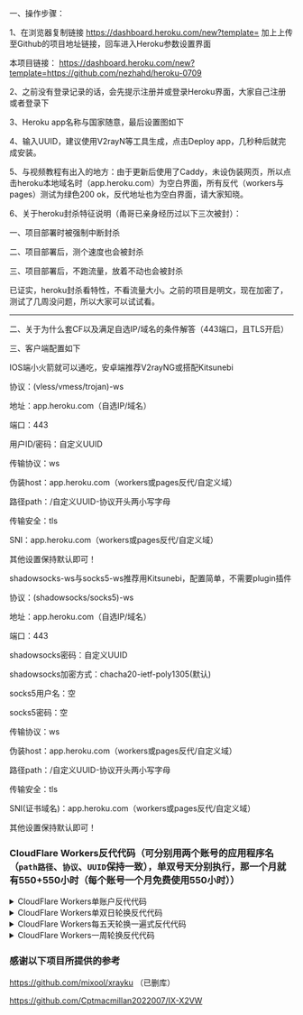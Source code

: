 一、操作步骤：

1、在浏览器复制链接   https://dashboard.heroku.com/new?template= 加上上传至Github的项目地址链接，回车进入Heroku参数设置界面

本项目链接： https://dashboard.heroku.com/new?template=https://github.com/nezhahd/heroku-0709

2、之前没有登录记录的话，会先提示注册并或登录Heroku界面，大家自己注册或者登录下



3、Heroku app名称与国家随意，最后设置图如下



4、输入UUID，建议使用V2rayN等工具生成，点击Deploy app，几秒种后就完成安装。



5、与视频教程有出入的地方：由于更新后使用了Caddy，未设伪装网页，所以点击heroku本地域名时（app.heroku.com）为空白界面，所有反代（workers与pages）测试为绿色200 ok，反代地址也为空白界面，请大家知晓。



6、关于heroku封杀特征说明（甬哥已亲身经历过以下三次被封）：

一、项目部署时被强制中断封杀

二、项目部署后，测个速度也会被封杀

三、项目部署后，不跑流量，放着不动也会被封杀

已证实，heroku封杀看特性，不看流量大小。之前的项目是明文，现在加密了，测试了几周没问题，所以大家可以试试看。

-------------------------------------------------------------------------------------------

二、关于为什么套CF以及满足自选IP/域名的条件解答（443端口，且TLS开启）



三、客户端配置如下

IOS端小火箭就可以通吃，安卓端推荐V2rayNG或搭配Kitsunebi

协议：(vless/vmess/trojan)-ws

地址：app.heroku.com（自选IP/域名）

端口：443

用户ID/密码：自定义UUID

传输协议：ws

伪装host：app.heroku.com（workers或pages反代/自定义域）

路径path：/自定义UUID-协议开头两小写字母

传输安全：tls

SNI：app.heroku.com（workers或pages反代/自定义域）

其他设置保持默认即可！



shadowsocks-ws与socks5-ws推荐用Kitsunebi，配置简单，不需要plugin插件

协议：(shadowsocks/socks5)-ws

地址：app.heroku.com（自选IP/域名）

端口：443

shadowsocks密码：自定义UUID

shadowsocks加密方式：chacha20-ietf-poly1305(默认)

socks5用户名：空

socks5密码：空

传输协议：ws

伪装host：app.heroku.com（workers或pages反代/自定义域）

路径path：/自定义UUID-协议开头两小写字母

传输安全：tls

SNI(证书域名)：app.heroku.com（workers或pages反代/自定义域）

其他设置保持默认即可！


### CloudFlare Workers反代代码（可分别用两个账号的应用程序名（`path路径`、`协议`、`UUID`保持一致），单双号天分别执行，那一个月就有550+550小时（每个账号一个月免费使用550小时））
<details>
<summary>CloudFlare Workers单账户反代代码</summary>

```js
addEventListener(
    "fetch",event => {
        let url=new URL(event.request.url);
        url.hostname="appname.herokuapp.com";
        let request=new Request(url,event.request);
        event. respondWith(
            fetch(request)
        )
    }
)
```
</details>

<details>
<summary>CloudFlare Workers单双日轮换反代代码</summary>

```js
const SingleDay = 'app0.herokuapp.com'
const DoubleDay = 'app1.herokuapp.com'
addEventListener(
    "fetch",event => {
    
        let nd = new Date();
        if (nd.getDate()%2) {
            host = SingleDay
        } else {
            host = DoubleDay
        }
        
        let url=new URL(event.request.url);
        url.hostname=host;
        let request=new Request(url,event.request);
        event. respondWith(
            fetch(request)
        )
    }
)
```
</details>

<details>
<summary>CloudFlare Workers每五天轮换一遍式反代代码</summary>

```js
const Day0 = 'app0.herokuapp.com'
const Day1 = 'app1.herokuapp.com'
const Day2 = 'app2.herokuapp.com'
const Day3 = 'app3.herokuapp.com'
const Day4 = 'app4.herokuapp.com'
addEventListener(
    "fetch",event => {
    
        let nd = new Date();
        let day = nd.getDate() % 5;
        if (day === 0) {
            host = Day0
        } else if (day === 1) {
            host = Day1
        } else if (day === 2) {
            host = Day2
        } else if (day === 3){
            host = Day3
        } else if (day === 4){
            host = Day4
        } else {
            host = Day1
        }
        
        let url=new URL(event.request.url);
        url.hostname=host;
        let request=new Request(url,event.request);
        event. respondWith(
            fetch(request)
        )
    }
)
```
</details>

<details>
<summary>CloudFlare Workers一周轮换反代代码</summary>

```js
const Day0 = 'app0.herokuapp.com'
const Day1 = 'app1.herokuapp.com'
const Day2 = 'app2.herokuapp.com'
const Day3 = 'app3.herokuapp.com'
const Day4 = 'app4.herokuapp.com'
const Day5 = 'app5.herokuapp.com'
const Day6 = 'app6.herokuapp.com'
addEventListener(
    "fetch",event => {
    
        let nd = new Date();
        let day = nd.getDay();
        if (day === 0) {
            host = Day0
        } else if (day === 1) {
            host = Day1
        } else if (day === 2) {
            host = Day2
        } else if (day === 3){
            host = Day3
        } else if (day === 4) {
            host = Day4
        } else if (day === 5) {
            host = Day5
        } else if (day === 6) {
            host = Day6
        } else {
            host = Day1
        }
        
        let url=new URL(event.request.url);
        url.hostname=host;
        let request=new Request(url,event.request);
        event. respondWith(
            fetch(request)
        )
    }
)
```
</details>

### 感谢以下项目所提供的参考

https://github.com/mixool/xrayku  （已删库）

https://github.com/Cptmacmillan2022007/IX-X2VW

